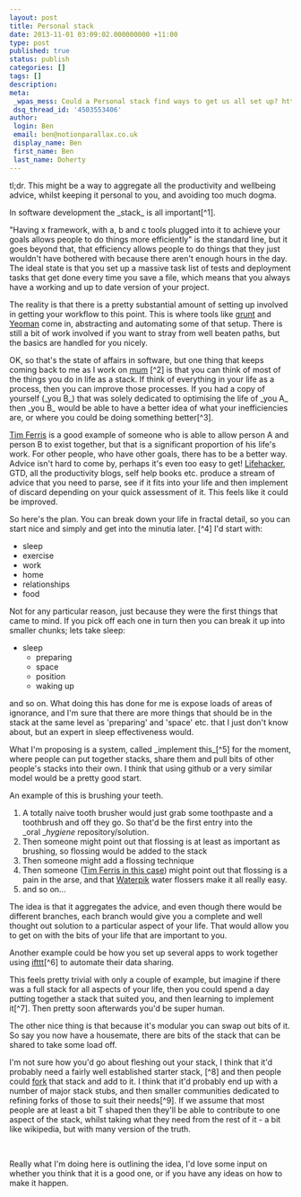 ```yaml
---
layout: post
title: Personal stack
date: 2013-11-01 03:09:02.000000000 +11:00
type: post
published: true
status: publish
categories: []
tags: []
description:
meta:
 _wpas_mess: Could a Personal stack find ways to get us all set up? http://wp.me/p3wwRK-pb
 dsq_thread_id: '4503553406'
author:
 login: Ben
 email: ben@notionparallax.co.uk
 display_name: Ben
 first_name: Ben
 last_name: Doherty
---
```

<p>tl;dr. This might be a way to aggregate all the productivity and wellbeing advice, whilst keeping it personal to you, and avoiding too much dogma.</p>
<p>In software development the _stack_ is all important[^1].</p>
<p>"Having x framework, with a, b and c tools plugged into it to achieve your goals allows people to do things more efficiently" is the standard line, but it goes beyond that, that efficiency allows people to do things that they just wouldn't have bothered with because there aren't enough hours in the day. The ideal state is that you set up a massive task list of tests and deployment tasks that get done every time you save a file, which means that you always have a working and up to date version of your project.</p>
<p>The reality is that there is a pretty substantial amount of setting up involved in getting your workflow to this point. This is where tools like <a title="The JavaScript Task Runner" href="http://gruntjs.com/">grunt</a> and <a title="Yeoman 1.0 is more than just a tool. It's a workflow; a collection of tools and best practices working in harmony to make developing for the web even better" href="http://yeoman.io/">Yeoman</a> come in, abstracting and automating some of that setup. There is still a bit of work involved if you want to stray from well beaten paths, but the basics are handled for you nicely.</p>
<p>OK, so that's the state of affairs in software, but one thing that keeps coming back to me as I work on <a title="Mum" href="http://notionparallax.co.uk/?p=1497">mum</a> [^2] is that you can think of most of the things you do in life as a stack. If think of everything in your life as a process, then you can improve those processes. If you had a copy of yourself (_you B_) that was solely dedicated to optimising the life of _you A_ then _you B_ would be able to have a better idea of what your inefficiencies are, or where you could be doing something better[^3].</p>
<p><a href="http://www.fourhourworkweek.com/blog/">Tim Ferris</a> is a good example of someone who is able to allow person A and person B to exist together, but that is a significant proportion of his life's work. For other people, who have other goals, there has to be a better way. Advice isn't hard to come by, perhaps it's even too easy to get! <a href="lifehacker.com.au">Lifehacker</a>, GTD, all the productivity blogs, self help books etc. produce a stream of advice that you need to parse, see if it fits into your life and then implement of discard depending on your quick assessment of it. This feels like it could be improved.</p>
<p>So here's the plan. You can break down your life in fractal detail, so you can start nice and simply and get into the minutia later. [^4] I'd start with:</p>
<ul>
<li>sleep</li>
<li>exercise</li>
<li>work</li>
<li>home</li>
<li>relationships</li>
<li>food</li>
</ul>
<p>Not for any particular reason, just because they were the first things that came to mind. If you pick off each one in turn then you can break it up into smaller chunks; lets take sleep:</p>
<ul>
<li>sleep
<ul>
<li>preparing</li>
<li>space</li>
<li>position</li>
<li>waking up</li>
</ul>
</li>
</ul>
<p>and so on. What doing this has done for me is expose loads of areas of ignorance, and I'm sure that there are more things that should be in the stack at the same level as 'preparing' and 'space' etc. that I just don't know about, but an expert in sleep effectiveness would.</p>
<p>What I'm proposing is a system, called _implement this_[^5] for the moment, where people can put together stacks, share them and pull bits of other people's stacks into their own. I think that using github or a very similar model would be a pretty good start.</p>
<p>An example of this is brushing your teeth.</p>
<ol>
<li>A totally naive tooth brusher would just grab some toothpaste and a toothbrush and off they go. So that'd be the first entry into the _oral _<i>hygiene</i> repository/solution.</li>
<li>Then someone might point out that flossing is at least as important as brushing, so flossing would be added to the stack</li>
<li>Then someone might add a flossing technique</li>
<li>Then someone (<a href="http://www.fourhourworkweek.com/blog/2012/12/20/11-x-mas-gifts-that-can-change-your-life-or-save-your-ass/">Tim Ferris in this case</a>) might point out that flossing is a pain in the arse, and that <a title="buy one in the states and then buy an Aus adaptor" href="http://www.waterpik.com.au/">Waterpik</a> water flossers make it all really easy.</li>
<li>and so on...</li>
</ol>
<p>The idea is that it aggregates the advice, and even though there would be different branches, each branch would give you a complete and well thought out solution to a particular aspect of your life. That would allow you to get on with the bits of your life that are important to you.</p>
<p>Another example could be how you set up several apps to work together using <a href="https://ifttt.com">ifttt</a>[^6] to automate their data sharing.</p>
<p>This feels pretty trivial with only a couple of example, but imagine if there was a full stack for all aspects of your life, then you could spend a day putting together a stack that suited you, and then learning to implement it[^7]. Then pretty soon afterwards you'd be super human.</p>
<p>The other nice thing is that because it's modular you can swap out bits of it. So say you now have a housemate, there are bits of the stack that can be shared to take some load off.</p>
<p>I'm not sure how you'd go about fleshing out your stack, I think that it'd probably need a fairly well established starter stack, [^8] and then people could <a href="https://help.github.com/articles/fork-a-repo">fork</a> that stack and add to it. I think that it'd probably end up with a number of major stack stubs, and then smaller communities dedicated to refining forks of those to suit their needs[^9]. If we assume that most people are at least a bit T shaped then they'll be able to contribute to one aspect of the stack, whilst taking what they need from the rest of it - a bit like wikipedia, but with many version of the truth.</p>
<p>&nbsp;</p>
<p>Really what I'm doing here is outlining the idea, I'd love some input on whether you think that it is a good one, or if you have any ideas on how to make it happen.</p>

[^1]: or at least that is how it seems to me from my voyeuristic perspective as a semi-pretender

[^2]: or not, more on learning/procrastinating in another post

[^3]: better is a tricky way to think of things, I prefer 'less badly' as a way to think about things. They are essentially the same, but it feels less teleological.

[^4]: As a data structure it can start life as a tree, although I think it'll end up as a lattice eventually.

[^5]: you could give it a clever Icelandic TLD - implementTh.is if you felt so inclined!

[^6]: I've been using a <a href="https://ifttt.com/myrecipes/personal/6063940/share">recipe to put my foursquare checkins into my google calendar </a>so that I can keep tabs on where I've been.

[^7]: learning a stack would be hard, and probably expensive to buy all the equipment involved all in one go. I think that people would probably just pick off bits and add them slowly.

[^8]: maybe some celebrity stacks, the Obama stack, or the Tim Ferris, Ben Greenfield or Alan Sugar stacks. If you can think of someone who is worth understanding and copying I could interview them and pull a stack out of their life.

[^9]: there's a pretty strong similarity here with Linux and its distros.